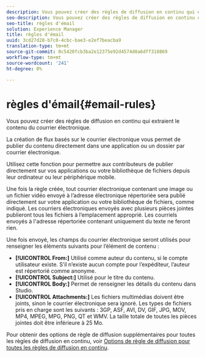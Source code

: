 ```yaml
---
description: Vous pouvez créer des règles de diffusion en continu qui extraient le contenu du courrier électronique.
seo-description: Vous pouvez créer des règles de diffusion en continu qui extraient le contenu du courrier électronique.
seo-title: règles d'émail
solution: Experience Manager
title: règles d'émail
uuid: 3cd27d28-b7c0-4cbc-bae3-e2ef7beacba9
translation-type: tm+mt
source-git-commit: 0c5420fcb3ba2e12375e92d4574d0a6dff310869
workflow-type: tm+mt
source-wordcount: '241'
ht-degree: 0%

---
```



# règles d&#39;émail{#email-rules}

Vous pouvez créer des règles de diffusion en continu qui extraient le contenu du courrier électronique.

La création de flux basés sur le courrier électronique vous permet de publier du contenu directement dans une application ou un dossier par courrier électronique.

Utilisez cette fonction pour permettre aux contributeurs de publier directement sur vos applications ou votre bibliothèque de fichiers depuis leur ordinateur ou leur périphérique mobile.

Une fois la règle créée, tout courrier électronique contenant une image ou un fichier vidéo envoyé à l’adresse électronique répertoriée sera publié directement sur votre application ou votre bibliothèque de fichiers, comme indiqué. Les courriers électroniques envoyés avec plusieurs pièces jointes publieront tous les fichiers à l’emplacement approprié. Les courriels envoyés à l&#39;adresse répertoriée contenant uniquement du texte ne feront rien.

Une fois envoyé, les champs du courrier électronique seront utilisés pour renseigner les éléments suivants pour l’élément de contenu :

* **[!UICONTROL From:]** Utilisé comme auteur du contenu, si le compte utilisateur existe. S’il n’existe aucun compte pour l’expéditeur, l’auteur est répertorié comme anonyme.
* **[!UICONTROL Subject:]** Utilisé pour le titre du contenu.
* **[!UICONTROL Body:]** Permet de renseigner les détails du contenu dans Studio.
* **[!UICONTROL Attachments:]** Les fichiers multimédias doivent être joints, sinon le courrier électronique sera ignoré. Les types de fichiers pris en charge sont les suivants : 3GP, ASF, AVI, DV, GIF, JPG, MOV, MP4, MPEG, MPG, PNG, QT et WMV. La taille totale de toutes les pièces jointes doit être inférieure à 25 Mo.

Pour obtenir des options de règle de diffusion supplémentaires pour toutes les règles de diffusion en continu, voir [Options de règle de diffusion pour toutes les règles de diffusion en continu](../c-streams/c-stream-rule-options-for-all-stream-rules.md#c_stream_rule_options_for_all_stream_rules).
